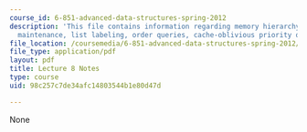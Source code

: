 ```yaml
---
course_id: 6-851-advanced-data-structures-spring-2012
description: 'This file contains information regarding memory hierarchy: ordered-file
  maintenance, list labeling, order queries, cache-oblivious priority queues.'
file_location: /coursemedia/6-851-advanced-data-structures-spring-2012/98c257c7de34afc14803544b1e80d47d_MIT6_851S12_Lec8.pdf
file_type: application/pdf
layout: pdf
title: Lecture 8 Notes
type: course
uid: 98c257c7de34afc14803544b1e80d47d

---
```

None